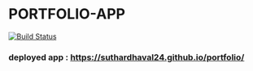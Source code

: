 # PORTFOLIO-APP 


[![Build Status](https://travis-ci.org/suthardhaval24/portfolio.svg?branch=master)](https://travis-ci.org/github/suthardhaval24/portfolio)

### deployed app : https://suthardhaval24.github.io/portfolio/    